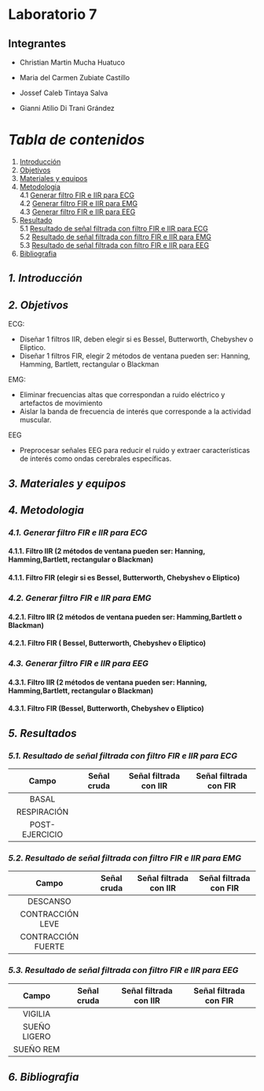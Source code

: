 

# Laboratorio 7
## Integrantes
- Christian Martin Mucha Huatuco

- Maria del Carmen Zubiate Castillo

- Jossef Caleb Tintaya Salva

- Gianni Atilio Di Trani Grández

# *Tabla de contenidos*

1. [Introducción](#id1)
2. [Objetivos](#id2)
3. [Materiales y equipos](#id3)
4. [Metodologia](#id4)\
     4.1 [Generar filtro FIR e IIR para ECG](#id5)\
     4.2 [Generar filtro FIR e IIR para EMG](#id6)\
     4.3 [Generar filtro FIR e IIR para EEG](#id7) 
5. [Resultado](#id8)\
     5.1 [Resultado de señal filtrada con filtro FIR e IIR para ECG](#id9)\
     5.2 [Resultado de señal filtrada con filtro FIR e IIR para EMG](#id10)\
     5.3 [Resultado de señal filtrada con filtro FIR e IIR para EEG](#id11) 
7.  [Bibliografia](#id12)
   
## *1. Introducción* <a name="id1"></a>

## *2. Objetivos* <a name="id2"></a>
ECG:
- Diseñar 1 filtros IIR, deben elegir si es Bessel, Butterworth, Chebyshev o Eliptico. 
- Diseñar 1 filtros FIR, elegir 2 métodos de ventana pueden ser: Hanning, Hamming, Bartlett, rectangular o Blackman
  
EMG:
- Eliminar frecuencias altas que correspondan a ruido eléctrico y artefactos de movimiento
- Aislar la banda de frecuencia de interés que corresponde a la actividad muscular.
  
EEG
- Preprocesar señales EEG para reducir el ruido y extraer características de interés como ondas
cerebrales específicas.

## *3. Materiales y equipos* <a name="id3"></a>

## *4. Metodologia* <a name="id4"></a>

### *4.1. Generar filtro FIR e IIR para ECG* <a name="id5"></a>

#### 4.1.1. Filtro IIR (2 métodos de ventana pueden ser: Hanning, Hamming,Bartlett, rectangular o Blackman)

#### 4.1.1. Filtro FIR (elegir si es Bessel, Butterworth, Chebyshev o Eliptico)


### *4.2. Generar filtro FIR e IIR para EMG* <a name="id6"></a>

#### 4.2.1. Filtro IIR (2 métodos de ventana pueden ser:  Hamming,Bartlett o Blackman)

#### 4.2.1. Filtro FIR ( Bessel, Butterworth, Chebyshev o Eliptico)


### *4.3. Generar filtro FIR e IIR para EEG* <a name="id7"></a>

#### 4.3.1. Filtro IIR (2 métodos de ventana pueden ser: Hanning, Hamming,Bartlett, rectangular o Blackman)

#### 4.3.1. Filtro FIR (Bessel, Butterworth, Chebyshev o Eliptico)


## *5. Resultados* <a name="8"></a>

### *5.1. Resultado de señal filtrada con filtro FIR e IIR para ECG* <a name="id9"></a>

|  **Campo**  |  **Señal cruda** | **Señal filtrada con IIR** |  **Señal filtrada con FIR** |
|:------------:|:---------------:|:------------:| :------------:|
|BASAL |              |             |              |
|RESPIRACIÓN |              |             |              |
|POST-EJERCICIO |              |             |              |


### *5.2. Resultado de señal filtrada con filtro FIR e IIR para EMG* <a name="id10"></a>

|  **Campo**  | **Señal cruda** | **Señal filtrada con IIR** |  **Señal filtrada con FIR** |
|:------------:|:---------------:|:------------:| :------------:|
|DESCANSO |              |             |              |
|CONTRACCIÓN LEVE |              |             |              |
|CONTRACCIÓN FUERTE |              |             |              |

### *5.3. Resultado de señal filtrada con filtro FIR e IIR para EEG* <a name="id11"></a>


|  **Campo**  | **Señal cruda** | **Señal filtrada con IIR** |  **Señal filtrada con FIR** |
|:------------:|:---------------:|:------------:| :------------:|
|VIGILIA |              |             |              |
|SUEÑO LIGERO |              |             |              |
|SUEÑO REM|              |             |              |



## *6. Bibliografia* <a name="id12"></a>
